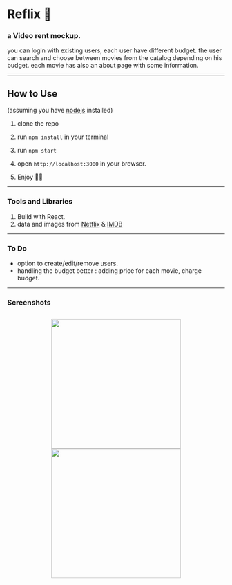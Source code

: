 # Reflix 📼

### a Video rent mockup.

you can login with existing users, each user have different budget.
the user can search and choose between movies from the catalog depending on his budget.
each movie has also an about page with some information.

---

## How to Use

(assuming you have [nodejs](https://nodejs.org/en/) installed)

1. clone the repo

2. run `npm install` in your terminal

3. run `npm start`

4. open `http://localhost:3000` in your browser.
5. Enjoy 🍿🙂

---

### Tools and Libraries

1. Build with React.
2. data and images from [Netflix](https://brand.netflix.com/en/assets/) & [IMDB](https://www.imdb.com/)

---

### To Do

- option to create/edit/remove users.
- handling the budget better : adding price for each movie, charge budget.

---

### Screenshots

## <p align="center"><img src="https://lh3.googleusercontent.com/rW8l74jcoiL0vgatidBXsYbZrYzjsqh5DjblGMuZLubslcBDmZMgKeiaE_MUcvEMrLGIUfe4SXCkjQaVYnnKCfPRE5xDEatIqdJAW5diRZPiMYH2iyiG807r7LtxrOavFO6Joujr6dQV---x5ArtrnHvB-ymxC7JP8FhwnmJgCgvXw2EhBElPBOIqi0we6-MBCGL7JP0aShjtIXLziDmevN8M4DjgsDn86oFlDEMb3sZloFuLVi2Gkpkbw7l9Wm9xl-jGdgoJUWau59iSFi6falIf186yYac8qOdNCHTEaQ0NdGXGG5DmEqqQSnrntqxgON-8hMISev67apcaCEwz2eF9QxgL-a_k_Za-h_83dXwkM3I93uepum_L5DCOqYDSxvk29nrO7UWVb988ijiJIv_3WXy_J92bx0VWEPP5HSomAq3ahKFhNdDXH7STajh-zNnS7BOLniruArHPoOfnPIBFgPX1U8D7UReZAvVXJqrpRnOPfcudSgkfPW3pW7b5eEmaJ6xNBzFr1AgIXJnqXVJOM5yUTzYAMUb0q-fXCgWSo42rdxhYWWfNUOJcfVDg4TVKLbTYigU_-vtq3x7i6wyAe0uUji3ZrfV2bYGWbV5oOChfIhd0BTiygsHEpLi7BajhiV-sdNu2659AFfoiCn6zNrtGOp7aEtGvK5k_ZbJgTuo6eYzXr_ux7BWtmA=w1835-h814-no?authuser=0" width="300" /> <img src="https://lh3.googleusercontent.com/Ddv6nBKD7stwi_6fjf5xIUQYMetWbnQO2bnWmQ0AHnjq9upEanGVW7JanKoflRvv_X1JcHE9VIzsSyMtJGiDd1JJRsn3RsOHpohuI-ymDPpTBAb8iUUr67Jb_o80tsnd6RbngId3q6A7A7pK-6m552aPed7IWJBAN7VvrMJ05ybn4wBgci3mIH1UBC8l2DGVHFrTytF4WRehs4TagGisNSxKM0RZmG4nM7CmWf4Pyck93dh-hniSDei377OLlF8Pc6naj-uE4xVOzDXdkzdlbu2WGyiKU5M6yMiEoliSXesy5eOdeiOB5L5VIQF0YIyIQRChhtHP7USATblEAzLmkSLUzUFuTuwRd1KqkuHUp1E16mAr8v6u70dtiXhvJI3LFS1M0467C5B0Tkut9_VdS2iPY_6ZqZGXAx8U3yGAdHWI6uiPEmrJWdSjjUJrpOTbax8O6i6NZlCgbqGQ6-VIf0MFbXn1XrHVSwNkjVYfr-ZDBlkyELVnd-KV8fEMkEV5rSMkI6b9tfb3lGXh040wukGS02XDGRxfj_wx6n3i-tJSolnpyAAKwyK5jgB2Q-HuNgdGaPGMWs0Mqy89cFvwkNEI0jqDlSe3__PNvmPAPuyQZE-1X4YrIjaZdDU2fVnJuf3-4RT6rP3JirEsJRECm8VOFJ3cRyhVry_1SKKHPX5qkqfYy1vV1mMPx8D3P_w=w1841-h652-no?authuser=0" width="300"> </p>

